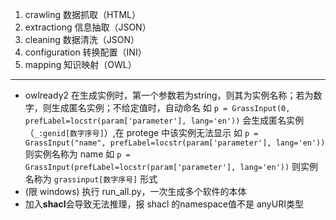 1. crawling 数据抓取（HTML）
2. extractiong 信息抽取（JSON）
3. cleaning 数据清洗（JSON）
4. configuration 转换配置（INI）
5. mapping 知识映射（OWL）


---
- owlready2 在生成实例时，第一个参数若为string，则其为实例名称；若为数字，则生成匿名实例；不给定值时，自动命名
  如 `p = GrassInput(0, prefLabel=locstr(param['parameter'], lang='en'))` 会生成匿名实例（`_:genid[数字序号]`）,在 protege 中该实例无法显示
  如 `p = GrassInput("name", prefLabel=locstr(param['parameter'], lang='en'))` 则实例名称为 name
  如 `p = GrassInput(prefLabel=locstr(param['parameter'], lang='en'))` 则实例名称为 `grassinput[数字序号]` 形式
- (限 windows) 执行 run_all.py，一次生成多个软件的本体
- 加入**shacl**会导致无法推理，报 shacl 的namespace值不是 anyURI类型